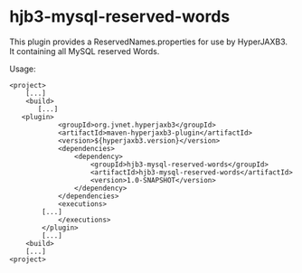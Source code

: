 
hjb3-mysql-reserved-words
========================

This plugin provides a ReservedNames.properties for use by HyperJAXB3. 
It containing all MySQL reserved Words. 

Usage:

    <project>
        [...]
        <build>
           [...]
	   <plugin>
                <groupId>org.jvnet.hyperjaxb3</groupId>
                <artifactId>maven-hyperjaxb3-plugin</artifactId>
                <version>${hyperjaxb3.version}</version>
                <dependencies>
                    <dependency>
                        <groupId>hjb3-mysql-reserved-words</groupId>
                        <artifactId>hjb3-mysql-reserved-words</artifactId>
                        <version>1.0-SNAPSHOT</version>
                    </dependency>
                </dependencies>
                <executions>
	        [...]
                </executions>
            </plugin>
            [...]
        <build>
        [...]
    <project>
